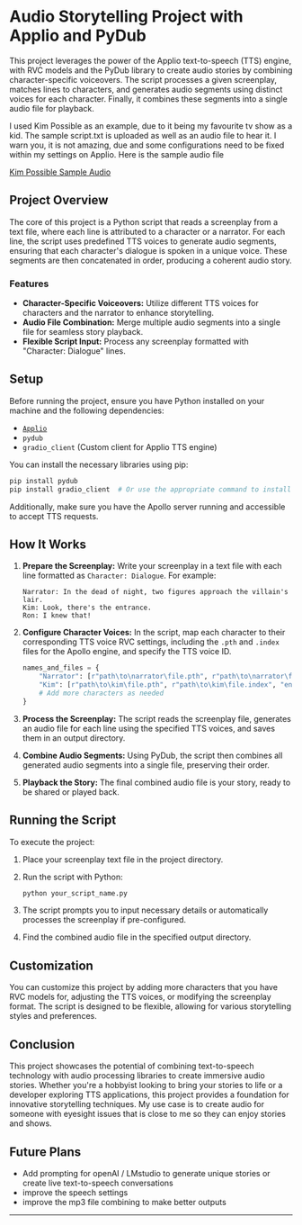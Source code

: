 # Audio Storytelling Project with Applio and PyDub

This project leverages the power of the Applio text-to-speech (TTS) engine, with RVC models and the PyDub library to create audio stories by combining character-specific voiceovers. The script processes a given screenplay, matches lines to characters, and generates audio segments using distinct voices for each character. Finally, it combines these segments into a single audio file for playback.

I used Kim Possible as an example, due to it being my favourite tv show as a kid. The sample script.txt is uploaded as well as an audio file to hear it. I warn you, it is not amazing, due and some configurations need to be fixed within my settings on Applio. Here is the sample audio file 

[Kim Possible Sample Audio](https://github.com/WhiskeyCoder/Applio_StoryTeller/blob/main/KimPossible_test_script.mp3)

## Project Overview

The core of this project is a Python script that reads a screenplay from a text file, where each line is attributed to a character or a narrator. For each line, the script uses predefined TTS voices to generate audio segments, ensuring that each character's dialogue is spoken in a unique voice. These segments are then concatenated in order, producing a coherent audio story.

### Features

- **Character-Specific Voiceovers:** Utilize different TTS voices for characters and the narrator to enhance storytelling.
- **Audio File Combination:** Merge multiple audio segments into a single file for seamless story playback.
- **Flexible Script Input:** Process any screenplay formatted with "Character: Dialogue" lines.

## Setup

Before running the project, ensure you have Python installed on your machine and the following dependencies:
- [`Applio`](https://github.com/IAHispano/Applio/releases)
- `pydub`
- `gradio_client` (Custom client for Applio TTS engine)

You can install the necessary libraries using pip:

```bash
pip install pydub
pip install gradio_client  # Or use the appropriate command to install your custom client
```

Additionally, make sure you have the Apollo server running and accessible to accept TTS requests.

## How It Works

1. **Prepare the Screenplay:** Write your screenplay in a text file with each line formatted as `Character: Dialogue`. For example:

    ```
    Narrator: In the dead of night, two figures approach the villain's lair.
    Kim: Look, there's the entrance.
    Ron: I knew that!
    ```

2. **Configure Character Voices:** In the script, map each character to their corresponding TTS voice RVC settings, including the `.pth` and `.index` files for the Apollo engine, and specify the TTS voice ID.

    ```python
    names_and_files = {
        "Narrator": [r"path\to\narrator\file.pth", r"path\to\narrator\file.index", "en-US-NarratorVoice"],
        "Kim": [r"path\to\kim\file.pth", r"path\to\kim\file.index", "en-US-KimVoice"],
        # Add more characters as needed
    }
    ```

3. **Process the Screenplay:** The script reads the screenplay file, generates an audio file for each line using the specified TTS voices, and saves them in an output directory.

4. **Combine Audio Segments:** Using PyDub, the script then combines all generated audio segments into a single file, preserving their order.

5. **Playback the Story:** The final combined audio file is your story, ready to be shared or played back.

## Running the Script

To execute the project:

1. Place your screenplay text file in the project directory.
2. Run the script with Python:

    ```bash
    python your_script_name.py
    ```

3. The script prompts you to input necessary details or automatically processes the screenplay if pre-configured.
4. Find the combined audio file in the specified output directory.

## Customization
You can customize this project by adding more characters that you have RVC models for, adjusting the TTS voices, or modifying the screenplay format. The script is designed to be flexible, allowing for various storytelling styles and preferences.

## Conclusion

This project showcases the potential of combining text-to-speech technology with audio processing libraries to create immersive audio stories. Whether you're a hobbyist looking to bring your stories to life or a developer exploring TTS applications, this project provides a foundation for innovative storytelling techniques. My use case is to create audio for someone with eyesight issues that is close to me so they can enjoy stories and shows.

## Future Plans
- Add prompting for openAI / LMstudio to generate unique stories or create live text-to-speech conversations
- improve the speech settings
- improve the mp3 file combining to make better outputs

---
